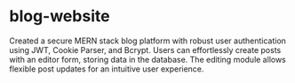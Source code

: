# blog-website
Created a secure MERN stack blog platform with robust user authentication using JWT, Cookie Parser, and Bcrypt. Users can effortlessly create posts with an editor form, storing data in the database. The editing module allows flexible post updates for an intuitive user experience.
